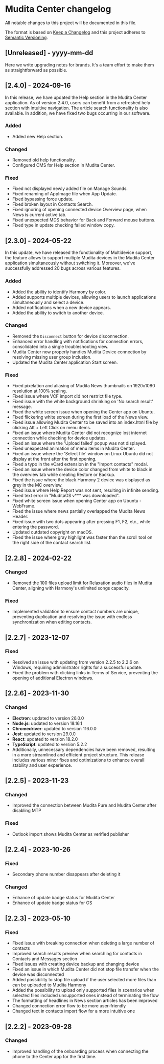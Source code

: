 # Mudita Center changelog

All notable changes to this project will be documented in this file.

The format is based on [Keep a Changelog](http://keepachangelog.com/)
and this project adheres to [Semantic Versioning](http://semver.org/).

## [Unreleased] - yyyy-mm-dd

Here we write upgrading notes for brands. It's a team effort to make them as
straightforward as possible.

## [2.4.0] - 2024-09-16

In this release, we have updated the Help section in the Mudita Center application. As of version 2.4.0, users can benefit from a refreshed help section with intuitive navigation. The article search functionality is also available. In addition, we have fixed two bugs occurring in our software.

### Added

- Added new Help section.

### Changed

- Removed old help functionality.
- Configured CMS for Help section in Mudita Center.

### Fixed

- Fixed not displayed newly added file on Manage Sounds.
- Fixed renaming of AppImage file when App Update.
- Fixed bypassing force update.
- Fixed broken layout in Contacts Search.
- Fixed ignoring of opening connected device Overview page, when News is current active tab.
- Fixed unexpected MDS behavior for Back and Forward mouse buttons.
- Fixed type in update checking failed window copy.

## [2.3.0] - 2024-05-22

In this update, we have released the functionality of Multidevice support, the feature allows to support multiple Mudita devices in the Mudita Center application simultaneously without switching it. Moreover, we've successfully addressed 20 bugs across various features.

### Added

- Added the ability to identify Harmony by color.
- Added supports multiple devices, allowing users to launch applications simultaneously and select a device.
- Added notifications when a new device appears.
- Added the ability to switch to another device.

### Changed

- Removed the `Disconnect` button for device disconnection.
- Enhanced error handling with notifications for connection errors, consolidated into a single troubleshooting view.
- Mudita Center now properly handles Mudita Device connection by resolving missing user group inclusion.
- Updated the Mudita Center application Start screen.

### Fixed

- Fixed pixelation and aliasing of Mudita News thumbnails on 1920x1080 resolution at 100% scaling.
- Fixed issue where VCF import did not restrict file type.
- Fixed issue with the white background shrinking on 'No search result' message.
- Fixed the white screen issue when opening the Center app on Ubuntu.
- Fixed flickering white screen during the first load of the News view.
- Fixed issue allowing Mudita Center to be saved into an index.html file by clicking Alt + Left Click on menu items.
- Fixed an issue where Mudita Center did not recognize lost internet connection while checking for device updates.
- Fixed an issue where the 'Upload failed' popup was not displayed.
- Fixed unexpected animation of menu items in Mudita Center.
- Fixed an issue where the 'Select file' window on Linux Ubuntu did not display at the front after the first opening.
- Fixed a typo in the vCard extension in the "Import contacts" modal.
- Fixed an issue where the device color changed from white to black in the overview tab while creating Restore or Backup.
- Fixed the issue where the black Harmony 2 device was displayed as grey in the MC overview.
- Fixed issue where Help Report was not sent, resulting in infinite sending.
- Fixed text error in "MuditaOS v\*\*\* was downloaded".
- Fixed white screen issue when opening Center app on Ubuntu - WebFrame.
- Fixed the issue where news partially overlapped the Mudita News Header.
- Fixed issue with two dots appearing after pressing F1, F2, etc., while entering the password.
- Updated outdated copyright on macOS.
- Fixed the issue where gray highlight was faster than the scroll tool on the right side of the contact search list.

## [2.2.8] - 2024-02-22

### Changed

- Removed the 100 files upload limit for Relaxation audio files in Mudita Center, aligning with Harmony's unlimited songs capacity.

### Fixed

- Implemented validation to ensure contact numbers are unique, preventing duplication and resolving the issue with endless synchronization when editing contacts.

## [2.2.7] - 2023-12-07

### Fixed

- Resolved an issue with updating from version 2.2.5 to 2.2.6 on Windows, requiring administrator rights for a successful update.
- Fixed the problem with clicking links in Terms of Service, preventing the opening of additional Electron windows.

## [2.2.6] - 2023-11-30

### Changed

- **Electron**: updated to version 26.0.0
- **Node.js**: updated to version 18.16.1
- **Chromedriver**: updated to version 116.0.0
- **Jest**: updated to version 29.0.0
- **React**: updated to version 18.2.0
- **TypeScript**: updated to version 5.2.2
- Additionally, unnecessary dependencies have been removed, resulting in a more streamlined and efficient project structure. This release includes various minor fixes and optimizations to enhance overall stability and user experience.

## [2.2.5] - 2023-11-23

### Changed

- Improved the connection between Mudita Pure and Mudita Center after disabling MTP

### Fixed

- Outlook import shows Mudita Center as verified publisher

## [2.2.4] - 2023-10-26

### Fixed

- Secondary phone number disappears after deleting it

### Changed

- Enhance of update badge status for Mudita Center
- Enhance of update badge status for OS

## [2.2.3] - 2023-05-10

### Fixed

- Fixed issue with breaking connection when deleting a large number of contacts
- Improved search results preview when searching for contacts in Contacts and Messages section
- Fixed issues with creating device backup and changing device
- Fixed an issue in which Mudita Center did not stop file transfer when the device was disconnected
- Added possibility to stop file upload if the user selected more files than can be uploaded to Mudita Harmony
- Added the possibility to upload only supported files in scenarios when selected files included unsupported ones instead of terminating the flow
- The formatting of headlines in News section articles has been improved
- Changed connection error flow to be more user-friendly
- Changed text in contacts import flow for a more intuitive one

## [2.2.2] - 2023-09-28

### Changed

- Improved handling of the onboarding process when connecting the phone to the Center app for the first time.
